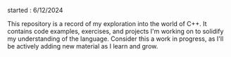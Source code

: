 started : 6/12/2024

This repository is a record of my exploration into the world of C++. It contains code examples, exercises, and projects I'm working on to solidify my understanding of the language. Consider this a work in progress, as I'll be actively adding new material as I learn and grow.
